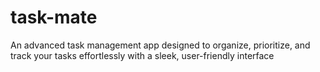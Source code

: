 # task-mate
 An advanced task management app designed to organize, prioritize, and track your tasks effortlessly with a sleek, user-friendly interface
